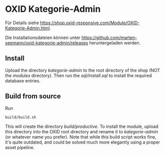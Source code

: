 # OXID Kategorie-Admin

Für Details siehe https://shop.oxid-responsive.com/Module/OXID-Kategorie-Admin.html.

Die Installationsdateien können unter https://github.com/marten-seemann/oxid-kategorie-admin/releases heruntergeladen werden.

## Install

Upload the directory *kategorie-admin* to the root directory of the shop (NOT the *modules* directory). Then run the *sql/install.sql* to install the required database entries.

## Build from source

Run

```
build/build.sh
```

This will create the directory *build/productive*. To install the module, upload this directory into the OXID root directory and rename it to *kategorie-admin* (or whatever name you prefer).
Note that while this build script works fine, it's quite outdated, and could be solved much more elegantly using a proper asset pipeline.

